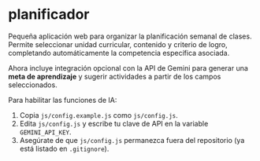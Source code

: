 # planificador

Pequeña aplicación web para organizar la planificación semanal de clases.
Permite seleccionar unidad curricular, contenido y criterio de logro,
completando automáticamente la competencia específica asociada.

Ahora incluye integración opcional con la API de Gemini para generar una
**meta de aprendizaje** y sugerir actividades a partir de los campos
seleccionados.

Para habilitar las funciones de IA:

1. Copia `js/config.example.js` como `js/config.js`.
2. Edita `js/config.js` y escribe tu clave de API en la variable
   `GEMINI_API_KEY`.
3. Asegúrate de que `js/config.js` permanezca fuera del repositorio (ya está
   listado en `.gitignore`).
